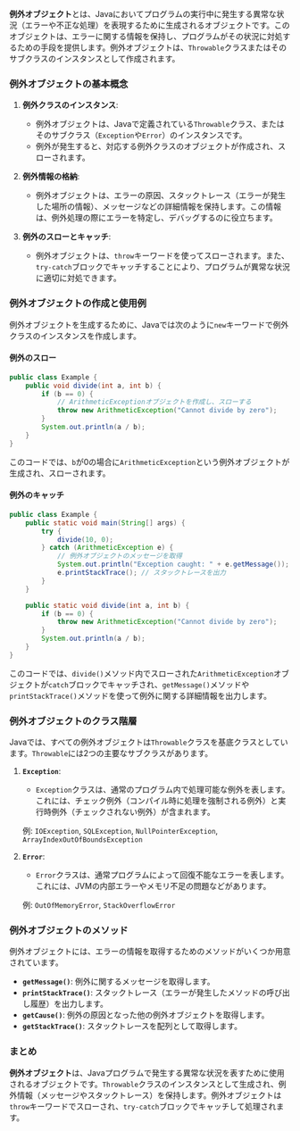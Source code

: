 **例外オブジェクト**とは、Javaにおいてプログラムの実行中に発生する異常な状況（エラーや不正な処理）を表現するために生成されるオブジェクトです。このオブジェクトは、エラーに関する情報を保持し、プログラムがその状況に対処するための手段を提供します。例外オブジェクトは、`Throwable`クラスまたはそのサブクラスのインスタンスとして作成されます。

### 例外オブジェクトの基本概念

1. **例外クラスのインスタンス**:
   - 例外オブジェクトは、Javaで定義されている`Throwable`クラス、またはそのサブクラス（`Exception`や`Error`）のインスタンスです。
   - 例外が発生すると、対応する例外クラスのオブジェクトが作成され、スローされます。

2. **例外情報の格納**:
   - 例外オブジェクトは、エラーの原因、スタックトレース（エラーが発生した場所の情報）、メッセージなどの詳細情報を保持します。この情報は、例外処理の際にエラーを特定し、デバッグするのに役立ちます。

3. **例外のスローとキャッチ**:
   - 例外オブジェクトは、`throw`キーワードを使ってスローされます。また、`try-catch`ブロックでキャッチすることにより、プログラムが異常な状況に適切に対処できます。

### 例外オブジェクトの作成と使用例

例外オブジェクトを生成するために、Javaでは次のように`new`キーワードで例外クラスのインスタンスを作成します。

#### 例外のスロー
```java
public class Example {
    public void divide(int a, int b) {
        if (b == 0) {
            // ArithmeticExceptionオブジェクトを作成し、スローする
            throw new ArithmeticException("Cannot divide by zero");
        }
        System.out.println(a / b);
    }
}
```
このコードでは、`b`が0の場合に`ArithmeticException`という例外オブジェクトが生成され、スローされます。

#### 例外のキャッチ
```java
public class Example {
    public static void main(String[] args) {
        try {
            divide(10, 0);
        } catch (ArithmeticException e) {
            // 例外オブジェクトのメッセージを取得
            System.out.println("Exception caught: " + e.getMessage());
            e.printStackTrace(); // スタックトレースを出力
        }
    }

    public static void divide(int a, int b) {
        if (b == 0) {
            throw new ArithmeticException("Cannot divide by zero");
        }
        System.out.println(a / b);
    }
}
```
このコードでは、`divide()`メソッド内でスローされた`ArithmeticException`オブジェクトが`catch`ブロックでキャッチされ、`getMessage()`メソッドや`printStackTrace()`メソッドを使って例外に関する詳細情報を出力します。

### 例外オブジェクトのクラス階層

Javaでは、すべての例外オブジェクトは`Throwable`クラスを基底クラスとしています。`Throwable`には2つの主要なサブクラスがあります。

1. **`Exception`**:
   - `Exception`クラスは、通常のプログラム内で処理可能な例外を表します。これには、チェック例外（コンパイル時に処理を強制される例外）と実行時例外（チェックされない例外）が含まれます。
   
   例: `IOException`, `SQLException`, `NullPointerException`, `ArrayIndexOutOfBoundsException`

2. **`Error`**:
   - `Error`クラスは、通常プログラムによって回復不能なエラーを表します。これには、JVMの内部エラーやメモリ不足の問題などがあります。
   
   例: `OutOfMemoryError`, `StackOverflowError`

### 例外オブジェクトのメソッド

例外オブジェクトには、エラーの情報を取得するためのメソッドがいくつか用意されています。

- **`getMessage()`**: 例外に関するメッセージを取得します。
- **`printStackTrace()`**: スタックトレース（エラーが発生したメソッドの呼び出し履歴）を出力します。
- **`getCause()`**: 例外の原因となった他の例外オブジェクトを取得します。
- **`getStackTrace()`**: スタックトレースを配列として取得します。

### まとめ

**例外オブジェクト**は、Javaプログラムで発生する異常な状況を表すために使用されるオブジェクトです。`Throwable`クラスのインスタンスとして生成され、例外情報（メッセージやスタックトレース）を保持します。例外オブジェクトは`throw`キーワードでスローされ、`try-catch`ブロックでキャッチして処理されます。
